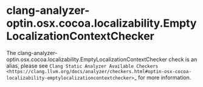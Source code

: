 clang-analyzer-optin.osx.cocoa.localizability.EmptyLocalizationContextChecker
=============================================================================

The
clang-analyzer-optin.osx.cocoa.localizability.EmptyLocalizationContextChecker
check is an alias, please see
`Clang Static Analyzer Available Checkers <https://clang.llvm.org/docs/analyzer/checkers.html#optin-osx-cocoa-localizability-emptylocalizationcontextchecker>`\_
for more information.
